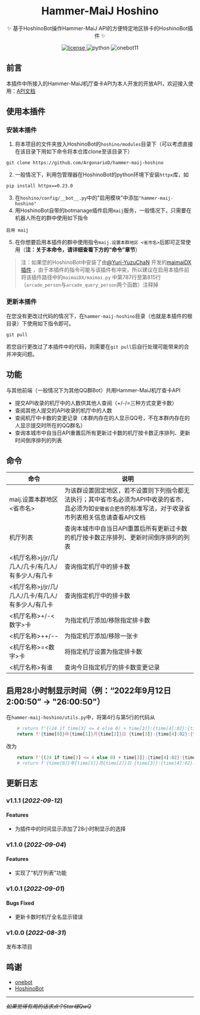 <div align="center">

# Hammer-MaiJ Hoshino

✨ 基于HoshinoBot操作Hammer-MaiJ API的方便特定地区排卡的HoshinoBot插件 ✨
</div>

<p align="center">
  <a href="https://raw.githubusercontent.com/ArgonarioD/nonebot-plugin-hammer-nbnhhsh/main/LICENSE">
    <img src="https://img.shields.io/github/license/ArgonarioD/hammer-maij-hoshino" alt="license">
  </a>
  <img src="https://img.shields.io/badge/python-3.8+-blue.svg" alt="python">
  <img src="https://img.shields.io/badge/Onebot-v11-lightgrey" alt="onebot11">
</p>

## 前言

本插件中所接入的Hammer-MaiJ机厅查卡API为本人开发的开放API，欢迎接入使用：[API文档](https://docs.hammer-hfut.tk:233/maij)

## 使用本插件
### 安装本插件
1. 将本项目的文件夹放入HoshinoBot的`hoshino/modules`目录下（可以考虑直接在该目录下用如下命令将本仓库clone至该目录下）

```shell
git clone https://github.com/ArgonarioD/hammer-maij-hoshino
```

2. 一般情况下，利用包管理器在HoshinoBot的python环境下安装`httpx`库，如

```shell
pip install httpx==0.23.0
```

3. 在`hoshino/config/__bot__.py`中的"启用模块"中添加`"hammer-maij-hoshino"`
4. 用HoshinoBot自带的botmanage插件启用`maij`服务，一般情况下，只需要在机器人所在的群中使用如下指令

```
启用 maij
```

5. 在你想要启用本插件的群中使用指令`maij.设置本群地区 <省市名>`后即可正常使用（**注：关于本命令，请详细查看下方的“命令”章节**）

> 注：如果您的HoshinoBot中安装了由[@Yuri-YuzuChaN](https://github.com/Yuri-YuzuChaN)
> 开发的[maimaiDX插件](https://github.com/Yuri-YuzuChaN/maimaiDX)
> ，由于本插件的指令可能与该插件有冲突，所以建议在启用本插件前将该插件路径中的`maimaiDX/maimai.py`
> 中第787行至第815行（`arcade_person`与`arcade_query_person`两个函数）注释掉


### 更新本插件
在您没有更改过代码的情况下，在`hammer-maij-hoshino`目录（也就是本插件的根目录）下使用如下指令即可。
```shell
git pull
```
若您自行更改过了本插件中的代码，则需要在`git pull`后自行处理可能带来的合并冲突问题。

## 功能

与其他前端（一般情况下为其他QQ群Bot）共用Hammer-MaiJ机厅查卡API

- 提交API收录的机厅中的人数供其他人查阅（+/-/=三种方式变更卡数）
- 查阅其他人提交的API收录的机厅中的人数
- 查阅机厅中卡数的变更记录（本群内存在的人显示QQ号，不在本群内存在的人显示提交时所在的QQ群名）
- 查询本城市中自当日API重置后所有更新过卡数的机厅按卡数正序排列、更新时间倒序排列的列表

## 命令

| 命令                              | 说明                                                                                 |
|---------------------------------|------------------------------------------------------------------------------------|
| maij.设置本群地区 <省市名>               | 为该群设置固定地区，若不设置则下列指令都无法执行；其中省市名必须为API中收录的省市，且必须为如`安徽省合肥市`的标准写法，对于收录省市列表相关信息请查看API文档 |
| 机厅列表                            | 查询本城市中自当日API重置后所有更新过卡数的机厅按卡数正序排列、更新时间倒序排列的列表                                       |
| <机厅名称>j/jr/几/几人/几卡/有几人/有多少人/有几卡 | 查询指定机厅中的排卡数                                                                        |
| <机厅名称>j/jr/几/几人/几卡/有几人/有多少人/有几卡 | 查询指定机厅中的排卡数                                                                        |
| <机厅名称>+/-<数字>卡                  | 为指定机厅添加/移除指定排卡数                                                                    |
| <机厅名称>++/--                     | 为指定机厅添加/移除一张卡                                                                      |
| <机厅名称>=<数字>卡                    | 将指定机厅设置为指定排卡数                                                                      |
| <机厅名称>有谁                        | 查询今日指定机厅的排卡数变更记录                                                                   |

## 启用28小时制显示时间（例：“2022年9月12日 2:00:50” → "26:00:50"）
在`hammer-maij-hoshino/utils.py`中，将第4行与第5行的代码从
```python
    # return f'{(24 if time[3] <= 4 else 0) + time[3]}:{time[4]:02}:{time[5]:02}'
    return f'{time[0]}年{time[1]}月{time[2]}日 {time[3]}:{time[4]:02}:{time[5]:02}'
```
改为
```python
    return f'{(24 if time[3] <= 4 else 0) + time[3]}:{time[4]:02}:{time[5]:02}'
    # return f'{time[0]}年{time[1]}月{time[2]}日 {time[3]}:{time[4]:02}:{time[5]:02}'
```

## 更新日志
### v1.1.1 (*2022-09-12*)
#### Features
- 为插件中的时间显示添加了28小时制显示的选择
### v1.1.0 (*2022-09-04*)
#### Features
- 实现了“机厅列表”功能
### v1.0.1 (*2022-09-01*)
#### Bugs Fixed
- 更新卡数时机厅全名显示错误
### v1.0.0 (*2022-08-31*)
发布本项目
## 鸣谢

- [onebot](https://github.com/botuniverse/onebot)
- [HoshinoBot](https://github.com/Ice-Cirno/HoshinoBot)

---
~~*如果觉得有用的话求点个Star啵QwQ*~~